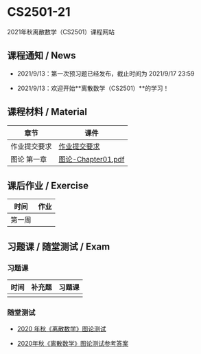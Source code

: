 # CS2501-21
2021年秋离散数学（CS2501）课程网站

## 课程通知 / News

- 2021/9/13：第一次预习题已经发布，截止时间为 2021/9/17 23:59

- 2021/9/13：欢迎开始**离散数学（CS2501）**的学习！

## 课程材料 / Material

| 章节         | 课件                                            |
| ------------ | ----------------------------------------------- |
| 作业提交要求 | [作业提交要求](others/作业提交要求.pdf)         |
| 图论 第一章  | [图论-Chapter01.pdf](slides/图论-Chapter01.pdf) |

## 课后作业 / Exercise

| 时间   | 作业 |
| ------ | ---- |
| 第一周 |      |

## 习题课 / 随堂测试 / Exam

### 习题课

| 时间 | 补充题 | 习题课 |
| ---- | ------ | ------ |
|      |        |        |

### 随堂测试

- [2020 年秋《离散数学》图论测试](exams/2020年秋《离散数学》图论测试.pdf)

- [2020年秋《离散数学》图论测试参考答案](slides/2020年秋《离散数学》图论测试参考答案.pdf)

